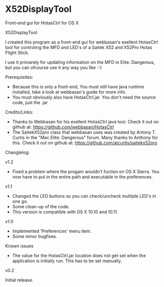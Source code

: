 # X52DisplayTool
Front-end gui for HotasCtrl for OS X

X52DisplayTool:

I created this program as a front-end gui for webbasan's exellent HotasCtrl tool for controling the MFD and LED's of a Saitek X52 and X52Pro Hotas Flight Stick.

I use it primarely for updating information on the MFD in Elite: Dangerous, but you can ofcourse use it any way you like :-)

Prerequisites:

- Because this is only a front-end, You must still have java runtime installed, take a look at webbasan's guide for more info.
- You must obviously also have HotasCtrl.jar. You don't need the source code, just the .jar 

Credits/Links:

- Thanks to Webbasan for his exellent HotasCtrl java tool. Check it out on github at: https://github.com/webbasan/HotasCtrl
- The SaitekX52pro class that webbasan uses was created by Antony T. Curtis in the "Mac Elite: Dangerous" forum. Many thanks to Anthony for this. Check it out on github at: https://github.com/atcurtis/saitekx52pro

Changlelog:

v1.2

- Fixed a problem where the progam wouldn't fuction on OS X Sierra. You now have to put in the entire path and executable in the preferences.

v1.1

- Changed the LED buttons so you can check/uncheck multiple LED's in one go.
- Some clean-up of the code.
- This version is compatible with OS X 10.10 and 10.11.

v1.0

- Implemented 'Preferences' menu item.
- Some minor bugfixes.

Known issues
- The value for the HotasCtrl.jar location does not get set when the application is initially run. This has to be set manually.

v0.2

Initial release.
